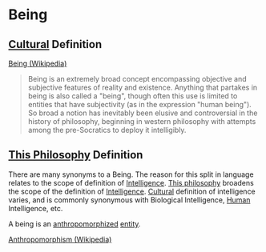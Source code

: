# Being

## [Cultural](./culture.md) Definition

<a href="https://en.wikipedia.org/wiki/Being" target="_blank">Being (Wikipedia)</a>

> Being is an extremely broad concept encompassing objective and subjective features of reality and existence. Anything that partakes in being is also called a "being", though often this use is limited to entities that have subjectivity (as in the expression "human being"). So broad a notion has inevitably been elusive and controversial in the history of philosophy, beginning in western philosophy with attempts among the pre-Socratics to deploy it intelligibly.

## [This Philosophy](./this-philosophy.md) Definition

There are many synonyms to a Being. The reason for this split in language relates to the scope of definition of [Intelligence](./intelligence.md). [This philosophy](./this-philosophy.md) broadens the scope of the definition of [Intelligence](./intelligence.md). [Cultural](./culture.md) definition of intelligence varies, and is commonly synonymous with Biological Intelligence, [Human](./human.md) Intelligence, etc.

A being is an [anthropomorphized](./anthropomorphism.md) [entity](./entity.md).

<a href="https://en.wikipedia.org/wiki/Anthropomorphism" target="_blank">Anthropomorphism (Wikipedia)</a>
